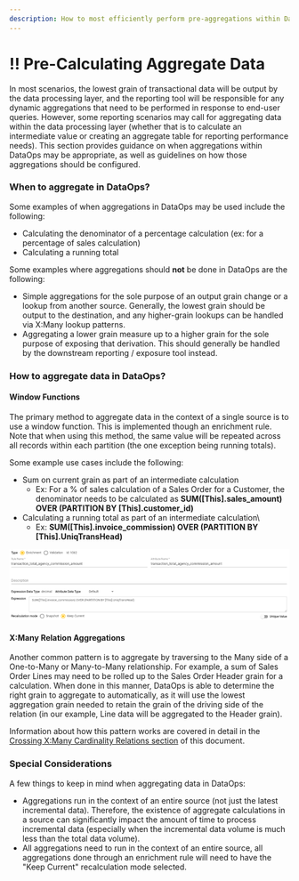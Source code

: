 ```yaml
---
description: How to most efficiently perform pre-aggregations within DataOps.
---
```


# !! Pre-Calculating Aggregate Data

In most scenarios, the lowest grain of transactional data will be output by the data processing layer, and the reporting tool will be responsible for any dynamic aggregations that need to be performed in response to end-user queries.  However, some reporting scenarios may call for aggregating data within the data processing layer \(whether that is to calculate an intermediate value or creating an aggregate table for reporting performance needs\).  This section provides guidance on when aggregations within DataOps may be appropriate, as well as guidelines on how those aggregations should be configured.

### When to aggregate in DataOps?

Some examples of when aggregations in DataOps may be used include the following:

* Calculating the denominator of a percentage calculation \(ex: for a percentage of sales calculation\)
* Calculating a running total

Some examples where aggregations should **not** be done in DataOps are the following:

* Simple aggregations for the sole purpose of an output grain change or a lookup from another source. Generally, the lowest grain should be output to the destination, and any higher-grain lookups can be handled via X:Many lookup patterns.
* Aggregating a lower grain measure up to a higher grain for the sole purpose of exposing that derivation. This should generally be handled by the downstream reporting / exposure tool instead.

### How to aggregate data in DataOps?

#### Window Functions

The primary method to aggregate data in the context of a single source is to use a window function.  This is implemented though an enrichment rule.  Note that when using this method, the same value will be repeated across all records within each partition \(the one exception being running totals\).

Some example use cases include the following:

* Sum on current grain as part of an intermediate calculation
  * Ex: For a % of sales calculation of a Sales Order for a Customer, the denominator needs to be calculated as **SUM\(\[This\].sales\_amount\) OVER \(PARTITION BY \[This\].customer\_id\)**
* Calculating a running total as part of an intermediate calculation\
  * Ex: **SUM\(\[This\].invoice\_commission\) OVER \(PARTITION BY \[This\].UniqTransHead\)**

![Sample window function enrichment rule](../.gitbook/assets/image%20%28326%29.png)

#### X:Many Relation Aggregations

Another common pattern is to aggregate by traversing to the Many side of a One-to-Many or Many-to-Many relationship.  For example, a sum of Sales Order Lines may need to be rolled up to the Sales Order Header grain for a calculation.  When done in this manner, DataOps is able to determine the right grain to aggregate to automatically, as it will use the lowest aggregation grain needed to retain the grain of the driving side of the relation \(in our example, Line data will be aggregated to the Header grain\).

Information about how this pattern works are covered in detail in the [Crossing X:Many Cardinality Relations section](crossing-x-many-cardinality-relations.md#getting-an-aggregated-value) of this document.

### Special Considerations

A few things to keep in mind when aggregating data in DataOps:

* Aggregations run in the context of an entire source \(not just the latest incremental data\).  Therefore, the existence of aggregate calculations in a source can significantly impact the amount of time to process incremental data \(especially when the incremental data volume is much less than the total data volume\).
* All aggregations need to run in the context of an entire source, all aggregations done through an enrichment rule will need to have the "Keep Current" recalculation mode selected.

